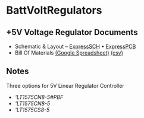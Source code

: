 # BattVoltRegulators
## +5V Voltage Regulator Documents

 * Schematic & Layout &ndash; [ExpressSCH](http://ohm.bu.edu/~pbohn/nEDM/5Vregulator/Design_Files/) &bull; [ExpressPCB](http://ohm.bu.edu/~pbohn/nEDM/5Vregulator/Design_Files/)
 * Bill Of Materials [(Google Spreadsheet)](https://spreadsheets.google.com/ccc?key=tJ6ASH-StQ9LeAcgMxpCEVw) [(csv)](http://spreadsheets.google.com/pub?key=tJ6ASH-StQ9LeAcgMxpCEVw&single=true&gid=0&output=csv)

## Notes

Three options for 5V Linear Regulator Controller
 * *'LT1575CN8-5#PBF*
 * *'LT1575CN8-5*
 * *'LT1575CS8-5*

